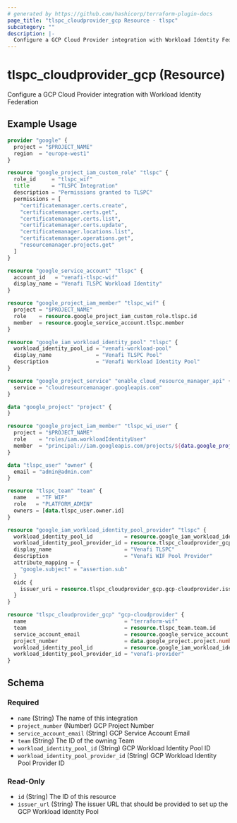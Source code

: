 ```yaml
---
# generated by https://github.com/hashicorp/terraform-plugin-docs
page_title: "tlspc_cloudprovider_gcp Resource - tlspc"
subcategory: ""
description: |-
  Configure a GCP Cloud Provider integration with Workload Identity Federation
---
```


# tlspc_cloudprovider_gcp (Resource)

Configure a GCP Cloud Provider integration with Workload Identity Federation

## Example Usage

```terraform
provider "google" {
  project = "$PROJECT_NAME"
  region  = "europe-west1"
}

resource "google_project_iam_custom_role" "tlspc" {
  role_id     = "tlspc_wif"
  title       = "TLSPC Integration"
  description = "Permissions granted to TLSPC"
  permissions = [
    "certificatemanager.certs.create",
    "certificatemanager.certs.get",
    "certificatemanager.certs.list",
    "certificatemanager.certs.update",
    "certificatemanager.locations.list",
    "certificatemanager.operations.get",
    "resourcemanager.projects.get"
  ]
}

resource "google_service_account" "tlspc" {
  account_id   = "venafi-tlspc-wif"
  display_name = "Venafi TLSPC Workload Identity"
}

resource "google_project_iam_member" "tlspc_wif" {
  project = "$PROJECT_NAME"
  role    = resource.google_project_iam_custom_role.tlspc.id
  member  = resource.google_service_account.tlspc.member
}

resource "google_iam_workload_identity_pool" "tlspc" {
  workload_identity_pool_id = "venafi-workload-pool"
  display_name              = "Venafi TLSPC Pool"
  description               = "Venafi Workload Identity Pool"
}

resource "google_project_service" "enable_cloud_resource_manager_api" {
  service = "cloudresourcemanager.googleapis.com"
}

data "google_project" "project" {
}

resource "google_project_iam_member" "tlspc_wi_user" {
  project = "$PROJECT_NAME"
  role    = "roles/iam.workloadIdentityUser"
  member  = "principal://iam.googleapis.com/projects/${data.google_project.project.number}/locations/global/workloadIdentityPools/${resource.google_iam_workload_identity_pool.tlspc.workload_identity_pool_id}/subject/venafi_control_plane"
}

data "tlspc_user" "owner" {
  email = "admin@admin.com"
}

resource "tlspc_team" "team" {
  name   = "TF WIF"
  role   = "PLATFORM_ADMIN"
  owners = [data.tlspc_user.owner.id]
}

resource "google_iam_workload_identity_pool_provider" "tlspc" {
  workload_identity_pool_id          = resource.google_iam_workload_identity_pool.tlspc.workload_identity_pool_id
  workload_identity_pool_provider_id = resource.tlspc_cloudprovider_gcp.gcp-cloudprovider.workload_identity_pool_provider_id
  display_name                       = "Venafi TLSPC"
  description                        = "Venafi WIF Pool Provider"
  attribute_mapping = {
    "google.subject" = "assertion.sub"
  }
  oidc {
    issuer_uri = resource.tlspc_cloudprovider_gcp.gcp-cloudprovider.issuer_url
  }
}

resource "tlspc_cloudprovider_gcp" "gcp-cloudprovider" {
  name                               = "terraform-wif"
  team                               = resource.tlspc_team.team.id
  service_account_email              = resource.google_service_account.tlspc.email
  project_number                     = data.google_project.project.number
  workload_identity_pool_id          = resource.google_iam_workload_identity_pool.tlspc.workload_identity_pool_id
  workload_identity_pool_provider_id = "venafi-provider"
}
```

<!-- schema generated by tfplugindocs -->
## Schema

### Required

- `name` (String) The name of this integration
- `project_number` (Number) GCP Project Number
- `service_account_email` (String) GCP Service Account Email
- `team` (String) The ID of the owning Team
- `workload_identity_pool_id` (String) GCP Workload Identity Pool ID
- `workload_identity_pool_provider_id` (String) GCP Workload Identity Pool Provider ID

### Read-Only

- `id` (String) The ID of this resource
- `issuer_url` (String) The issuer URL that should be provided to set up the GCP Workload Identity Pool
